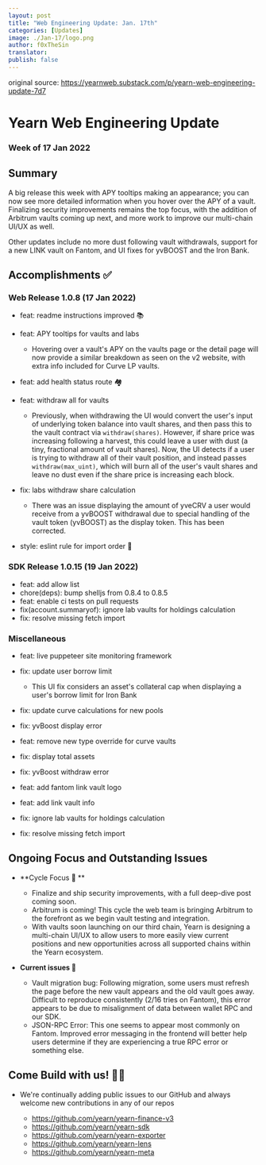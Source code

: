 ```yaml
---
layout: post
title: "Web Engineering Update: Jan. 17th"
categories: [Updates]
image: ./Jan-17/logo.png
author: f0xTheSin
translator:
publish: false
---
```


original source: https://yearnweb.substack.com/p/yearn-web-engineering-update-7d7

# Yearn Web Engineering Update

### Week of 17 Jan 2022

## **Summary**

A big release this week with APY tooltips making an appearance; you can now see more detailed information when you hover over the APY of a vault. Finalizing security improvements remains the top focus, with the addition of Arbitrum vaults coming up next, and more work to improve our multi-chain UI/UX as well.

Other updates include no more dust following vault withdrawals, support for a new LINK vault on Fantom, and UI fixes for yvBOOST and the Iron Bank.

## **Accomplishments ✅**

### **Web Release 1.0.8 (17 Jan 2022)**

- feat: readme instructions improved 📚
- feat: APY tooltips for vaults and labs

  - Hovering over a vault's APY on the vaults page or the detail page will now provide a similar breakdown as seen on the v2 website, with extra info included for Curve LP vaults.

- feat: add health status route 🏘️
- feat: withdraw all for vaults

  - Previously, when withdrawing the UI would convert the user's input of underlying token balance into vault shares, and then pass this to the vault contract via `withdraw(shares)`. However, if share price was increasing following a harvest, this could leave a user with dust (a tiny, fractional amount of vault shares). Now, the UI detects if a user is trying to withdraw all of their vault position, and instead passes `withdraw(max_uint)`, which will burn all of the user's vault shares and leave no dust even if the share price is increasing each block.

- fix: labs withdraw share calculation

  - There was an issue displaying the amount of yveCRV a user would receive from a yvBOOST withdrawal due to special handling of the vault token (yvBOOST) as the display token. This has been corrected.

- style: eslint rule for import order 📝

### **SDK Release 1.0.15 (19 Jan 2022)**

- feat: add allow list
- chore(deps): bump shelljs from 0.8.4 to 0.8.5
- feat: enable ci tests on pull requests
- fix(account.summaryof): ignore lab vaults for holdings calculation
- fix: resolve missing fetch import

### **Miscellaneous**

- feat: live puppeteer site monitoring framework
- fix: update user borrow limit

  - This UI fix considers an asset's collateral cap when displaying a user's borrow limit for Iron Bank

- fix: update curve calculations for new pools
- fix: yvBoost display error
- feat: remove new type override for curve vaults
- fix: display total assets
- fix: yvBoost withdraw error
- feat: add fantom link vault logo
- feat: add link vault info
- fix: ignore lab vaults for holdings calculation
- fix: resolve missing fetch import

## **Ongoing Focus and Outstanding Issues**

- **Cycle Focus 🎯 **

  - Finalize and ship security improvements, with a full deep-dive post coming soon.
  - Arbitrum is coming! This cycle the web team is bringing Arbitrum to the forefront as we begin vault testing and integration.
  - With vaults soon launching on our third chain, Yearn is designing a multi-chain UI/UX to allow users to more easily view current positions and new opportunities across all supported chains within the Yearn ecosystem.

- **Current issues 🐛**

  - Vault migration bug: Following migration, some users must refresh the page before the new vault appears and the old vault goes away. Difficult to reproduce consistently (2/16 tries on Fantom), this error appears to be due to misalignment of data between wallet RPC and our SDK.
  - JSON-RPC Error: This one seems to appear most commonly on Fantom. Improved error messaging in the frontend will better help users determine if they are experiencing a true RPC error or something else.

## **Come Build with us! :man_mechanic:**

- We're continually adding public issues to our GitHub and always welcome new contributions in any of our repos

  - https://github.com/yearn/yearn-finance-v3
  - https://github.com/yearn/yearn-sdk
  - https://github.com/yearn/yearn-exporter
  - https://github.com/yearn/yearn-lens
  - https://github.com/yearn/yearn-meta
